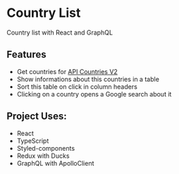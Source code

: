# Country List
Country list with React and GraphQL

## Features
- Get countries for [API Countries V2](https://countries-274616.ew.r.appspot.com/)
- Show informations about this countries in a table 
- Sort this table on click in column headers
- Clicking on a country opens a Google search about it

## Project Uses:
- React
- TypeScript
- Styled-components
- Redux with Ducks
- GraphQL with ApolloClient